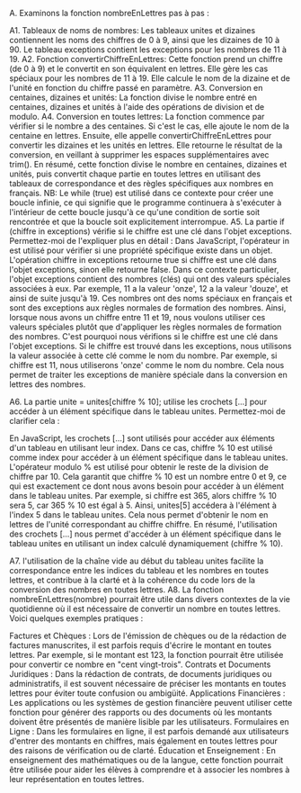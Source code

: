 A. Examinons la fonction nombreEnLettres pas à pas :

A1. Tableaux de noms de nombres:
Les tableaux unites et dizaines contiennent les noms des chiffres de 0 à 9, ainsi que les dizaines de 10 à 90.
Le tableau exceptions contient les exceptions pour les nombres de 11 à 19.
A2. Fonction convertirChiffreEnLettres:
Cette fonction prend un chiffre (de 0 à 9) et le convertit en son équivalent en lettres.
Elle gère les cas spéciaux pour les nombres de 11 à 19.
Elle calcule le nom de la dizaine et de l'unité en fonction du chiffre passé en paramètre.
A3. Conversion en centaines, dizaines et unités:
La fonction divise le nombre entré en centaines, dizaines et unités à l'aide des opérations de division et de modulo.
A4. Conversion en toutes lettres:
La fonction commence par vérifier si le nombre a des centaines. Si c'est le cas, elle ajoute le nom de la centaine en lettres.
Ensuite, elle appelle convertirChiffreEnLettres pour convertir les dizaines et les unités en lettres.
Elle retourne le résultat de la conversion, en veillant à supprimer les espaces supplémentaires avec trim().
En résumé, cette fonction divise le nombre en centaines, dizaines et unités, puis convertit chaque partie en toutes lettres en utilisant des tableaux de correspondance et des règles spécifiques aux nombres en français.
NB: Le while (true) est utilisé dans ce contexte pour créer une boucle infinie, ce qui signifie que le programme continuera à s'exécuter à l'intérieur de cette boucle jusqu'à ce qu'une condition de sortie soit rencontrée et que la boucle soit explicitement interrompue.
A5. La partie if (chiffre in exceptions) vérifie si le chiffre est une clé dans l'objet exceptions. Permettez-moi de l'expliquer plus en détail :
Dans JavaScript, l'opérateur in est utilisé pour vérifier si une propriété spécifique existe dans un objet. L'opération chiffre in exceptions retourne true si chiffre est une clé dans l'objet exceptions, sinon elle retourne false.
Dans ce contexte particulier, l'objet exceptions contient des nombres (clés) qui ont des valeurs spéciales associées à eux. Par exemple, 11 a la valeur 'onze', 12 a la valeur 'douze', et ainsi de suite jusqu'à 19. Ces nombres ont des noms spéciaux en français et sont des exceptions aux règles normales de formation des nombres.
Ainsi, lorsque nous avons un chiffre entre 11 et 19, nous voulons utiliser ces valeurs spéciales plutôt que d'appliquer les règles normales de formation des nombres. C'est pourquoi nous vérifions si le chiffre est une clé dans l'objet exceptions.
Si le chiffre est trouvé dans les exceptions, nous utilisons la valeur associée à cette clé comme le nom du nombre. Par exemple, si chiffre est 11, nous utiliserons 'onze' comme le nom du nombre. Cela nous permet de traiter les exceptions de manière spéciale dans la conversion en lettres des nombres.


A6. La partie unite = unites[chiffre % 10]; utilise les crochets [...] pour accéder à un élément spécifique dans le tableau unites. Permettez-moi de clarifier cela :

En JavaScript, les crochets [...] sont utilisés pour accéder aux éléments d'un tableau en utilisant leur index.
Dans ce cas, chiffre % 10 est utilisé comme index pour accéder à un élément spécifique dans le tableau unites.
L'opérateur modulo % est utilisé pour obtenir le reste de la division de chiffre par 10. Cela garantit que chiffre % 10 est un nombre entre 0 et 9, ce qui est exactement ce dont nous avons besoin pour accéder à un élément dans le tableau unites.
Par exemple, si chiffre est 365, alors chiffre % 10 sera 5, car 365 % 10 est égal à 5. Ainsi, unites[5] accédera à l'élément à l'index 5 dans le tableau unites.
Cela nous permet d'obtenir le nom en lettres de l'unité correspondant au chiffre chiffre.
En résumé, l'utilisation des crochets [...] nous permet d'accéder à un élément spécifique dans le tableau unites en utilisant un index calculé dynamiquement (chiffre % 10).

A7. l'utilisation de la chaîne vide au début du tableau unites facilite la correspondance entre les indices du tableau et les nombres en toutes lettres, et contribue à la clarté et à la cohérence du code lors de la conversion des nombres en toutes lettres.
A8. La fonction nombreEnLettres(nombre) pourrait être utile dans divers contextes de la vie quotidienne où il est nécessaire de convertir un nombre en toutes lettres. Voici quelques exemples pratiques :

Factures et Chèques : Lors de l'émission de chèques ou de la rédaction de factures manuscrites, il est parfois requis d'écrire le montant en toutes lettres. Par exemple, si le montant est 123, la fonction pourrait être utilisée pour convertir ce nombre en "cent vingt-trois".
Contrats et Documents Juridiques : Dans la rédaction de contrats, de documents juridiques ou administratifs, il est souvent nécessaire de préciser les montants en toutes lettres pour éviter toute confusion ou ambigüité.
Applications Financières : Les applications ou les systèmes de gestion financière peuvent utiliser cette fonction pour générer des rapports ou des documents où les montants doivent être présentés de manière lisible par les utilisateurs.
Formulaires en Ligne : Dans les formulaires en ligne, il est parfois demandé aux utilisateurs d'entrer des montants en chiffres, mais également en toutes lettres pour des raisons de vérification ou de clarté.
Éducation et Enseignement : En enseignement des mathématiques ou de la langue, cette fonction pourrait être utilisée pour aider les élèves à comprendre et à associer les nombres à leur représentation en toutes lettres.

